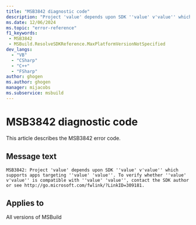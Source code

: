 ```yaml
---
title: "MSB3842 diagnostic code"
description: "Project 'value' depends upon SDK ''value' v'value'' which supports apps targeting ''value' 'value''. To verify whether ''value' v'value'' is compatible with ''value' 'value'', contact the SDK author or see http://go.microsoft.com/fwlink/?LinkID=309181."
ms.date: 12/06/2024
ms.topic: "error-reference"
f1_keywords:
 - MSB3842
 - MSBuild.ResolveSDKReference.MaxPlatformVersionNotSpecified
dev_langs:
  - "VB"
  - "CSharp"
  - "C++"
  - "FSharp"
author: ghogen
ms.author: ghogen
manager: mijacobs
ms.subservice: msbuild
---
```


# MSB3842 diagnostic code

<!-- :::ErrorDefinitionDescription::: -->
<!-- :::editable-content name="introDescription"::: -->
This article describes the MSB3842 error code.
<!-- :::editable-content-end::: -->

## Message text

```output
MSB3842: Project 'value' depends upon SDK ''value' v'value'' which supports apps targeting ''value' 'value''. To verify whether ''value' v'value'' is compatible with ''value' 'value'', contact the SDK author or see http://go.microsoft.com/fwlink/?LinkID=309181.
```

<!-- :::editable-content name="postOutputDescription"::: -->
<!--
{StrBegin="MSB3842: "}
-->
<!-- :::editable-content-end::: -->
<!-- :::ErrorDefinitionDescription-end::: -->

## Applies to

All versions of MSBuild
